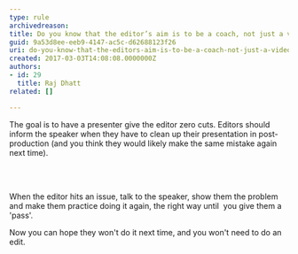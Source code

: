 ```yaml
---
type: rule
archivedreason: 
title: Do you know that the editor’s aim is to be a coach, not just a video editor?
guid: 9a53d8ee-eeb9-4147-ac5c-d62688123f26
uri: do-you-know-that-the-editors-aim-is-to-be-a-coach-not-just-a-video-editor
created: 2017-03-03T14:08:08.0000000Z
authors:
- id: 29
  title: Raj Dhatt
related: []

---
```



<p class="ssw15-rteElement-P">The goal is to have a presenter give the editor zero cuts. Editors should inform the speaker when they have to clean up their presentation in post-production (and you think they would likely make the same mistake again next time).<br></p>
<br><excerpt class='endintro'></excerpt><br>
<p class="ssw15-rteElement-P">When the editor hits an issue, talk to the speaker, show them the problem and make them practice doing it again, the right way until &#160;you give them a 'pass'.</p><p class="ssw15-rteElement-P">Now you can hope they won't do it next time, and you won't need to do an edit. <br></p>


